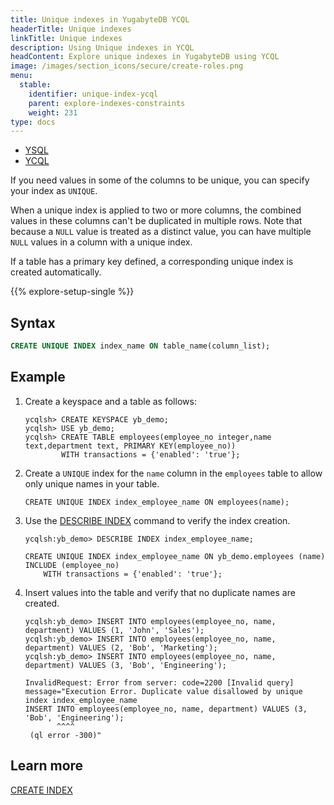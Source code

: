```yaml
---
title: Unique indexes in YugabyteDB YCQL
headerTitle: Unique indexes
linkTitle: Unique indexes
description: Using Unique indexes in YCQL
headContent: Explore unique indexes in YugabyteDB using YCQL
image: /images/section_icons/secure/create-roles.png
menu:
  stable:
    identifier: unique-index-ycql
    parent: explore-indexes-constraints
    weight: 231
type: docs
---
```



<ul class="nav nav-tabs-alt nav-tabs-yb">
  <li >
    <a href="../unique-index-ysql/" class="nav-link">
      <i class="icon-postgres" aria-hidden="true"></i>
      YSQL
    </a>
  </li>

  <li >
    <a href="../unique-index-ycql/" class="nav-link active">
      <i class="icon-cassandra" aria-hidden="true"></i>
      YCQL
    </a>
  </li>
</ul>

If you need values in some of the columns to be unique, you can specify your index as `UNIQUE`.

When a unique index is applied to two or more columns, the combined values in these columns can't be duplicated in multiple rows. Note that because a `NULL` value is treated as a distinct value, you can have multiple `NULL` values in a column with a unique index.

If a table has a primary key defined, a corresponding unique index is created automatically.

{{% explore-setup-single %}}

## Syntax

```sql
CREATE UNIQUE INDEX index_name ON table_name(column_list);
```

## Example

1. Create a keyspace and a table as follows:

    ```cql
    ycqlsh> CREATE KEYSPACE yb_demo;
    ycqlsh> USE yb_demo;
    ycqlsh> CREATE TABLE employees(employee_no integer,name text,department text, PRIMARY KEY(employee_no))
            WITH transactions = {'enabled': 'true'};
    ```

1. Create a `UNIQUE` index for the `name` column in the `employees` table to allow only unique names in your table.

    ```cql
    CREATE UNIQUE INDEX index_employee_name ON employees(name);
    ```

1. Use the [DESCRIBE INDEX](/../../../admin/ycqlsh/#describe) command to verify the index creation.

    ```cql
    ycqlsh:yb_demo> DESCRIBE INDEX index_employee_name;
    ```

    ```output
    CREATE UNIQUE INDEX index_employee_name ON yb_demo.employees (name) INCLUDE (employee_no)
        WITH transactions = {'enabled': 'true'};
    ```

1. Insert values into the table and verify that no duplicate names are created.

    ```cql
    ycqlsh:yb_demo> INSERT INTO employees(employee_no, name, department) VALUES (1, 'John', 'Sales');
    ycqlsh:yb_demo> INSERT INTO employees(employee_no, name, department) VALUES (2, 'Bob', 'Marketing');
    ycqlsh:yb_demo> INSERT INTO employees(employee_no, name, department) VALUES (3, 'Bob', 'Engineering');
    ```

    ```output
    InvalidRequest: Error from server: code=2200 [Invalid query] message="Execution Error. Duplicate value disallowed by unique index index_employee_name
    INSERT INTO employees(employee_no, name, department) VALUES (3, 'Bob', 'Engineering');
           ^^^^
     (ql error -300)"
    ```

## Learn more

[CREATE INDEX](../../../api/ycql/ddl_create_index/)
